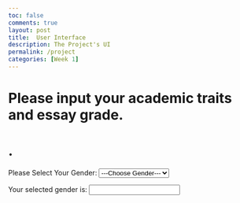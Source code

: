 ```yaml
---
toc: false
comments: true
layout: post
title:  User Interface
description: The Project's UI
permalink: /project
categories: [Week 1]
---
```


# Please input your academic traits and essay grade. 
# .


<html>
<script>
function gen()
{
var genderList=document.getElementById("genderList");
document.getElementById("gender").value=genderList.options[genderList.selectedIndex].text;
}
</script>
<body>
<form>
Please Select Your Gender:
<select id="genderList" onchange="gen()">
    <option> ---Choose Gender--- </option>  
    <option> Male </option>  
    <option> Female </option>  
</select>
<p>Your selected gender is: <input type = "text" id = "gender" size = "20"></p>
</form>

</body>
</html>


